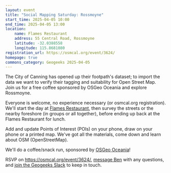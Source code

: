 ```yaml
---
layout: event
title: "Social Mapping Saturday: Rossmoyne"
start_time: 2025-04-05 10:00
end_time: 2025-04-05 13:00
location:
    name: Flames Restaurant
    address: 55 Central Road, Rossmoyne
    latitude: -32.0388558
    longitude: 115.8681080
registration_url: https://osmcal.org/event/3624/
homepage: true
commons_category: Geogeeks 2025-04-05
---
```


The City of Canning has opened up their footpath's dataset; to import the data we want to verify their tagging and suitability for Open Street Map. Join us for a free coffee sponsored by OSGeo Oceania and explore Rossmoyne.

Everyone is welcome, no experience necessary (or osmcal.org registration).
We'll start the day at [Flames Restaurant][1], then survey the streets or the nearby foreshore (in groups or all together), before ending up back at the Flames Restaurant for lunch.

Add and update Points of Interest (POIs) on your phone, draw on your phone or a printed map. We've got all the materials, come down and learn about OSM (OpenStreetMap).

We'll do a coffee/snack run, sponsored by [OSGeo Oceania][2]!

RSVP on https://osmcal.org/event/3624/, [message Ben][3] with any questions, and [join the Geogeeks Slack][4] to keep in touch.

[1]: https://www.openstreetmap.org/node/2498430141
[2]: https://osgeo-oceania.org/
[3]: https://www.openstreetmap.org/message/new/BudgieInWA
[4]: https://geogeeks.org/#contact
